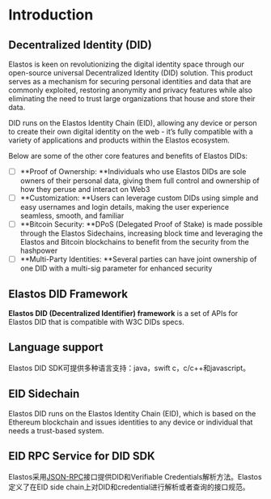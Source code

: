 # Introduction

## Decentralized Identity (DID)

Elastos is keen on revolutionizing the digital identity space through our open-source universal Decentralized Identity (DID) solution. This product serves as a mechanism for securing personal identities and data that are commonly exploited, restoring anonymity and privacy features while also eliminating the need to trust large organizations that house and store their data.

DID runs on the Elastos Identity Chain (EID), allowing any device or person to create their own digital identity on the web - it’s fully compatible with a variety of applications and products within the Elastos ecosystem.

Below are some of the other core features and benefits of Elastos DIDs:

* [ ] **Proof of Ownership: **Individuals who use Elastos DIDs are sole owners of their personal data, giving them full control and ownership of how they peruse and interact on Web3
* [ ] **Customization: **Users can leverage custom DIDs using simple and easy usernames and login details, making the user experience seamless, smooth, and familiar&#x20;
* [ ] **Bitcoin Security: **DPoS (Delegated Proof of Stake) is made possible through the Elastos Sidechains, increasing block time and leveraging the Elastos and Bitcoin blockchains to benefit from the security from the hashpower&#x20;
* [ ] **Multi-Party Identities: **Several parties can have joint ownership of one DID with a multi-sig parameter for enhanced security

## Elastos DID Framework

**Elastos DID (Decentralized Identifier) framework** is a set of APIs for Elastos DID that is compatible with W3C DIDs specs.

## Language support

Elastos DID SDK可提供多种语言支持：java，swift c，c/c++和javascript。

## EID Sidechain

Elastos DID runs on the Elastos Identity Chain (EID), which is based on the Ethereum blockchain and issues identities to any device or individual that needs a trust-based system.

## EID RPC Service for DID SDK

Elastos采用[JSON-RPC](https://www.jsonrpc.org/specification)接口提供DID和Verifiable Credentials解析方法。Elastos定义了在EID side chain上对DID和credential进行解析或者查询的接口规范。
